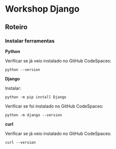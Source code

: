 # Workshop Django

## Roteiro

### Instalar ferramentas
**Python**

Verificar se já veio instalado no GitHub CodeSpaces:
```
python --version
```

**Django**

Instalar:
```
python -m pip install Django
```

Verificar se foi instalado no GitHub CodeSpaces:
```
python -m django --version
```

**curl**

Verificar se já veio instalado no GitHub CodeSpaces:
```
curl --version
```
